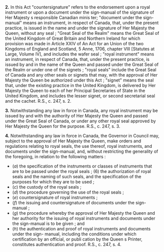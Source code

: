 
**2.** In this Act
"countersignature" refers to the endorsement
upon a royal instrument or upon a document
under the sign-manual of the signature of
Her Majesty s responsible Canadian minis
ter;
"document under the sign-manual" means an
instrument, in respect of Canada, that,
under the present practice, is issued in the
name and under the signature of Her
Majesty the Queen, without any seal ;
"Great Seal of the Realm" means the Great
Seal of the United Kingdom of Great
Britain and Northern Ireland for which
provision was made in Article XXIV of An
Act for an Union of the two Kingdoms of
England and Scotland, 5 Anne, 1706, chapter
VIII [Statutes at Large, Volume IV], and
includes the wafer seal ;
"royal instrument" means an instrument, in
respect of Canada, that, under the present
practice, is issued by and in the name of
the Queen and passed under the Great Seal
of the Realm or under one of the signets ;
"royal seals" include the Great Seal of
Canada and any other seals or signets that
may, with the approval of Her Majesty the
Queen be authorized under this Act ;
"signet" means the seal that, under the
existing practice in the United Kingdom, is
delivered by Her Majesty the Queen to
each of her Principal Secretaries of State in
the United Kingdom, and includes the
lesser signet, or second secretarial seal and
the cachet. R.S., c. 247, s. 2.

**3.** Notwithstanding any law in force in
Canada, any royal instrument may be issued
by and with the authority of Her Majesty the
Queen and passed under the Great Seal of
Canada, or under any other royal seal
approved by Her Majesty the Queen for the
purpose. R.S., c. 247, s. 3.

**4.** Notwithstanding any law in force in
Canada, the Governor in Council may, subject
to the approval of Her Majesty the Queen,
make orders and regulations relating to royal
seals, the use thereof, royal instruments, and
documents under the sign-manual, and,
without restricting the generality of the
foregoing, in relation to the following matters :
  * (_a_) the specification of the instruments or
classes of instruments that are to be passed
under the royal seals ;
(6) the authorization of royal seals and the
naming of such seals, and the specification
of the purposes for which they are to be
used ;
  * (_c_) the custody of the royal seals ;
  * (_d_) the procedure governing the use of the
royal seals ;
  * (_e_) countersignature of royal instruments ;
  * (_f_) the issuing and countersignature of
documents under the sign-manual ;
  * (_g_) the procedure whereby the approval of
Her Majesty the Queen and her authority
for the issuing of royal instruments and
documents under the sign-manual is to be
given ; and
  * (_h_) the authentication and proof of royal
instruments and documents under the sign-
manual, including the conditions under
which certification by an official, or publi
cation by the Queen s Printer, constitutes
authentication and proof. R.S., c. 247, s. 4.
